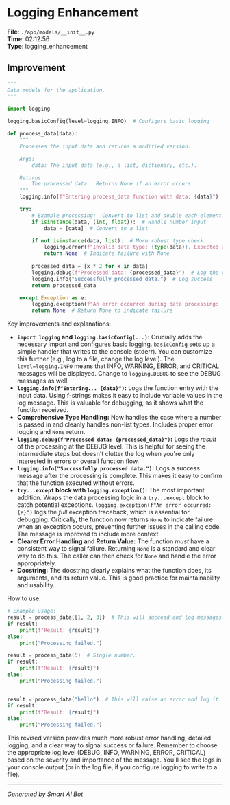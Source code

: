 # Logging Enhancement

**File**: `./app/models/__init__.py`  
**Time**: 02:12:56  
**Type**: logging_enhancement

## Improvement

```python
"""
Data models for the application.
"""

import logging

logging.basicConfig(level=logging.INFO)  # Configure basic logging

def process_data(data):
    """
    Processes the input data and returns a modified version.

    Args:
        data: The input data (e.g., a list, dictionary, etc.).

    Returns:
        The processed data.  Returns None if an error occurs.
    """
    logging.info(f"Entering process_data function with data: {data}")  # Log function entry

    try:
        # Example processing:  Convert to list and double each element
        if isinstance(data, (int, float)):  # Handle number input
            data = [data]  # Convert to a list

        if not isinstance(data, list):  # More robust type check.
            logging.error(f"Invalid data type: {type(data)}. Expected a list or number.")
            return None  # Indicate failure with None
        
        processed_data = [x * 2 for x in data]
        logging.debug(f"Processed data: {processed_data}")  # Log the result
        logging.info("Successfully processed data.")  # Log success
        return processed_data

    except Exception as e:
        logging.exception(f"An error occurred during data processing: {e}") # Log the full exception
        return None  # Return None to indicate failure
```

Key improvements and explanations:

* **`import logging` and `logging.basicConfig(...)`:**  Crucially adds the necessary import and configures basic logging.  `basicConfig` sets up a simple handler that writes to the console (stderr).  You can customize this further (e.g., log to a file, change the log level). The `level=logging.INFO` means that INFO, WARNING, ERROR, and CRITICAL messages will be displayed.  Change to `logging.DEBUG` to see the DEBUG messages as well.
* **`logging.info(f"Entering... {data}")`:** Logs the function entry with the input data.  Using f-strings makes it easy to include variable values in the log message. This is valuable for debugging, as it shows what the function received.
* **Comprehensive Type Handling:** Now handles the case where a number is passed in and cleanly handles non-list types. Includes proper error logging and `None` return.
* **`logging.debug(f"Processed data: {processed_data}")`:** Logs the *result* of the processing at the DEBUG level.  This is helpful for seeing the intermediate steps but doesn't clutter the log when you're only interested in errors or overall function flow.
* **`logging.info("Successfully processed data.")`:** Logs a success message after the processing is complete.  This makes it easy to confirm that the function executed without errors.
* **`try...except` block with `logging.exception()`:**  The most important addition.  Wraps the data processing logic in a `try...except` block to catch potential exceptions.  `logging.exception(f"An error occurred: {e}")` logs the *full* exception traceback, which is essential for debugging.  Critically, the function now returns `None` to indicate failure when an exception occurs, preventing further issues in the calling code.  The message is improved to include more context.
* **Clearer Error Handling and Return Value:**  The function *must* have a consistent way to signal failure. Returning `None` is a standard and clear way to do this. The caller can then check for `None` and handle the error appropriately.
* **Docstring:** The docstring clearly explains what the function does, its arguments, and its return value. This is good practice for maintainability and usability.

How to use:

```python
# Example usage:
result = process_data([1, 2, 3])  # This will succeed and log messages.
if result:
    print(f"Result: {result}")
else:
    print("Processing failed.")

result = process_data(5)  # Single number.
if result:
    print(f"Result: {result}")
else:
    print("Processing failed.")


result = process_data("hello")  # This will raise an error and log it.
if result:
    print(f"Result: {result}")
else:
    print("Processing failed.")
```

This revised version provides much more robust error handling, detailed logging, and a clear way to signal success or failure.  Remember to choose the appropriate log level (DEBUG, INFO, WARNING, ERROR, CRITICAL) based on the severity and importance of the message.  You'll see the logs in your console output (or in the log file, if you configure logging to write to a file).

---
*Generated by Smart AI Bot*

